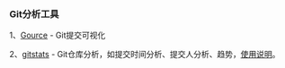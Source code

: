 ### Git分析工具

1、[Gource](https://gource.io/) - Git提交可视化

2、[gitstats](https://github.com/hoxu/gitstats) - Git仓库分析，如提交时间分析、提交人分析、趋势，[使用说明](https://shenxianpeng.github.io/2019/12/git-stats/)。
